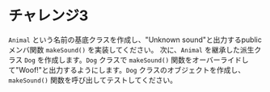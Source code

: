# チャレンジ3

`Animal` という名前の基底クラスを作成し、"Unknown sound"と出力するpublicメンバ関数 `makeSound()` を実装してください。 次に、`Animal` を継承した派生クラス `Dog` を作成します。`Dog` クラスで `makeSound()` 関数をオーバーライドして"Woof!"と出力するようにします。`Dog` クラスのオブジェクトを作成し、`makeSound()` 関数を呼び出してテストしてください。
